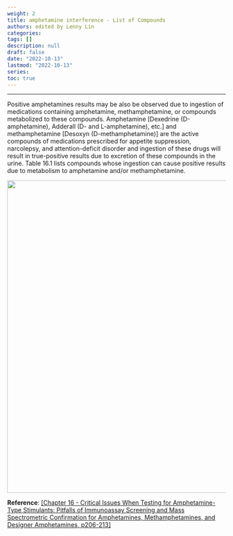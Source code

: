 ```yaml
---
weight: 2
title: amphetamine interference - List of Compounds
authors: edited by Lenny Lin
categories: 
tags: []
description: null
draft: false
date: "2022-10-13"
lastmod: "2022-10-13"
series: 
toc: true
---
```


<!--more-->
---
Positive amphetamines results may be also be observed due to ingestion of medications containing amphetamine, methamphetamine, or compounds metabolized to these compounds. Amphetamine [Dexedrine (D-amphetamine), Adderall (D- and L-amphetamine), etc.] and methamphetamine [Desoxyn (D-methamphetamine)] are the active compounds of medications prescribed for appetite suppression, narcolepsy, and attention-deficit disorder and ingestion of these drugs will result in true-positive results due to excretion of these compounds in the urine. Table 16.1 lists compounds whose ingestion can cause positive results due to metabolism to amphetamine and/or methamphetamine.  

<img width ="720" height= auto src = "/docs/images/Screenshot 2022-10-13 223026.png" />

**Reference**: <a href = "https://www.sciencedirect.com/book/9780128156070/critical-issues-in-alcohol-and-drugs-of-abuse-testing" target="_blank" rel="noopener noreferrer">[Chapter 16 - Critical Issues When Testing for Amphetamine-Type Stimulants: Pitfalls of Immunoassay Screening and Mass Spectrometric Confirmation for Amphetamines, Methamphetamines, and Designer Amphetamines, p206-213]</a>
